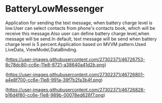 # BatteryLowMessenger
Application for sending the text message, when battery charge level is low.User can select contacts from phone's contacts book, which will 
be receive this message.Also user can define battery charge level,when message will be send.In default, text message will be send when battery charge
level is 5 percent.Application based on MVVM pattern.Used LiveData, ViewModel,DataBinding.

(https://user-images.githubusercontent.com/27302371/46726753-8c78dc80-cc6e-11e8-8721-a38640a41d2b.png)

(https://user-images.githubusercontent.com/27302371/46726801-a4e8f700-cc6e-11e8-991a-39f7b2fa3b4f.png)

(https://user-images.githubusercontent.com/27302371/46726828-b16d4f80-cc6e-11e8-989b-00078ed626f7.png)


